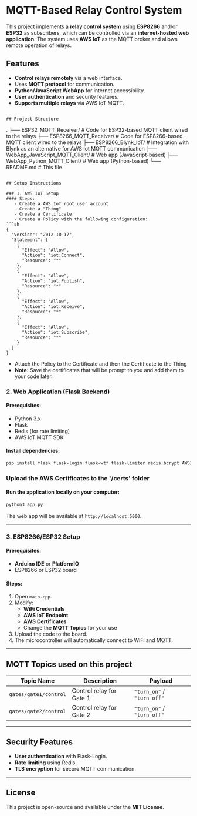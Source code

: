 # MQTT-Based Relay Control System

This project implements a **relay control system** using **ESP8266** and/or **ESP32** as subscribers, which can be controlled via an **internet-hosted web application**. The system uses **AWS IoT** as the MQTT broker and allows remote operation of relays.

## Features
- **Control relays remotely** via a web interface.
- Uses **MQTT protocol** for communication.
- **Python/JavaScript WebApp** for internet accessibility.
- **User authentication** and security features.
- **Supports multiple relays** via AWS IoT MQTT.


```

## Project Structure
```
.
├── ESP32_MQTT_Receiver/             # Code for ESP32-based MQTT client wired to the relays
├── ESP8266_MQTT_Receiver/           # Code for ESP8266-based MQTT client wired to the relays
├── ESP8266_Blynk_IoT/               # Integration with Blynk as an alternative for AWS Iot MQTT communication
├── WebApp_JavaScript_MQTT_Client/   # Web app (JavaScript-based)
├── WebApp_Python_MQTT_Client/       # Web app (Python-based)
└── README.md                        # This file
```

## Setup Instructions

### 1. AWS IoT Setup
#### Steps:
   - Create a AWS IoT root user account
   - Create a "Thing"
   - Create a Certificate
   - Create a Policy with the following configuration:
```sh
{
  "Version": "2012-10-17",
  "Statement": [
    {
      "Effect": "Allow",
      "Action": "iot:Connect",
      "Resource": "*"
    },
    {
      "Effect": "Allow",
      "Action": "iot:Publish",
      "Resource": "*"
    },
    {
      "Effect": "Allow",
      "Action": "iot:Receive",
      "Resource": "*"
    },
    {
      "Effect": "Allow",
      "Action": "iot:Subscribe",
      "Resource": "*"
    }
  ]
}
```
   - Attach the Policy to the Certificate and then the Certificate to the Thing
   - **Note:** Save the certificates that will be prompt to you and add them to your code later.

### 2. Web Application (Flask Backend)
#### Prerequisites:
- Python 3.x
- Flask
- Redis (for rate limiting)
- AWS IoT MQTT SDK

#### Install dependencies:
```sh
pip install flask flask-login flask-wtf flask-limiter redis bcrypt AWSIoTPythonSDK
```

### Upload the AWS Certificates to the '/certs' folder

#### Run the application locally on your computer:
```sh
python3 app.py
```
The web app will be available at `http://localhost:5000`.

---

### 3. ESP8266/ESP32 Setup
#### Prerequisites:
- **Arduino IDE** or **PlatformIO**
- ESP8266 or ESP32 board

#### Steps:
1. Open `main.cpp`.
2. Modify:
   - **WiFi Credentials**
   - **AWS IoT Endpoint**
   - **AWS Certificates**
   - Change the **MQTT Topics** for your use
3. Upload the code to the board.
4. The microcontroller will automatically connect to WiFi and MQTT.

---

## MQTT Topics used on this project
| Topic Name             | Description                     | Payload |
|------------------------|---------------------------------|---------|
| `gates/gate1/control`  | Control relay for Gate 1       | `"turn_on"` / `"turn_off"` |
| `gates/gate2/control`  | Control relay for Gate 2       | `"turn_on"` / `"turn_off"` |

---

## Security Features
- **User authentication** with Flask-Login.
- **Rate limiting** using Redis.
- **TLS encryption** for secure MQTT communication.

---

## License
This project is open-source and available under the **MIT License**.